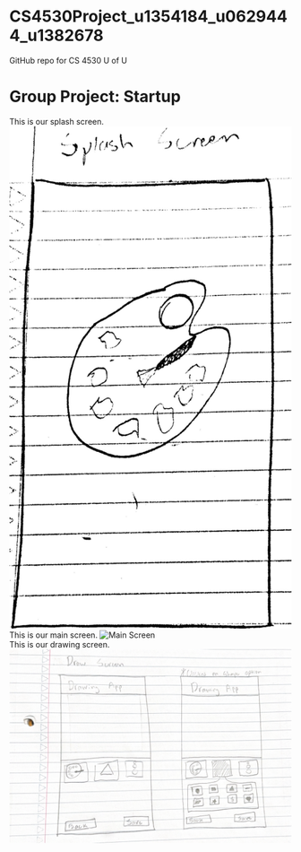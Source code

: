# CS4530Project_u1354184_u0629444_u1382678
GitHub repo for CS 4530 U of U

# Group Project: Startup

<div>
This is our splash screen.
<img title="Splash Screen" alt="Splash Screen" src="/images/Splash Screen.pdf">
</div>

<div>
This is our main screen.
<img title="Main Screen" alt="Main Screen" src="/images/Main Screen.
pdf">
</div>

<div>
This is our drawing screen.
<img title= "Drawing Screen" alt="Drawing Screen" src="/images/Drawing Screen.pdf">
</div>

